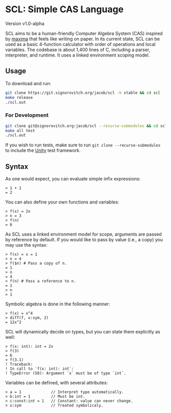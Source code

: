 # SCL: Simple CAS Language

Version v1.0-alpha

SCL aims to be a human-friendly Computer Algebra System (CAS) inspired by
[maxima](https://maxima.sourceforge.io/) that feels like writing on paper. In
its current state, SCL can be used as a basic 4-function calculator with order
of operations and local variables. The codebase is about 1,400 lines of C,
including a parser, interpreter, and runtime. It uses a linked environment
scoping model.

## Usage

To download and run:

```bash
git clone https://git.signorovitch.org/jacob/scl -b stable && cd scl
make release
./scl.out
```

### For Development

```bash
git clone git@signorovitch.org:jacob/scl --recurse-submodules && cd scl
make all test
./scl.out
```

If you wish to run tests, make sure to run `git clone --recurse-submodules` to
include the [Unity](https://github.com/ThrowTheSwitch/Unity) test framework.

## Syntax

As one would expect, you can evaluate simple infix expressions:

```scl
> 1 + 1
= 2
```

You can also define your own functions and variables:

```scl
> f(x) = 2x
> n = 3
> f(n)
= 6
```

As SCL uses a linked environment model for scope, arguments are passed by
reference by default. If you would like to pass by value (i.e., a copy) you may
use the syntax:

```scl
> f(x) = x = 1
> n = 4
> f($n) # Pass a copy of n.
= 1
> n
= 4
> f(n) # Pass a reference to n.
= 1
> n
> 1
```

Symbolic algebra is done in the following manner:

```scl
> f(x) = x^4
> diff(f, x:sym, 2)
= 12x^2
```

SCL will dynamically decide on types, but you can state them explicitly as
well:

```scl
> f(x: int): int = 2x
> f(3)
= 6
> f(3.1)
! Traceback:
! In call to `f(x: int): int`:
! TypeError (58): Argument `x` must be of type `int`.
```

Variables can be defined, with several attributes:

```scl
> a = 1             // Interpret type automatically.
> b:int = 1         // Must be int.
> c:const:int = 1   // Constant: value can never change.
> x:sym             // Treated symbolicaly.
```
